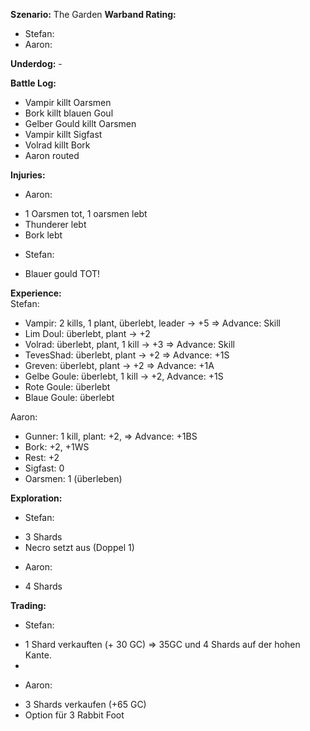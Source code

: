 **Szenario:** The Garden
**Warband Rating:**  
 - Stefan: 
 - Aaron:

**Underdog:** -  
 
**Battle Log:**  
* Vampir killt Oarsmen
* Bork killt blauen Goul
* Gelber Gould killt Oarsmen
* Vampir killt Sigfast
* Volrad killt Bork
* Aaron routed
 
**Injuries:**  
* Aaron:
- 1 Oarsmen tot, 1 oarsmen lebt
- Thunderer lebt
- Bork lebt

* Stefan:
- Blauer gould TOT!
 
**Experience:**  
Stefan:  
- Vampir: 2 kills, 1 plant, überlebt, leader -> +5 => Advance: Skill
- Lim Doul: überlebt, plant -> +2
- Volrad: überlebt, plant, 1 kill -> +3 => Advance: Skill
- TevesShad: überlebt, plant -> +2 => Advance: +1S
- Greven: überlebt, plant -> +2 => Advance: +1A
- Gelbe Goule: überlebt, 1 kill -> +2, Advance: +1S
- Rote Goule: überlebt
- Blaue Goule: überlebt

Aaron:  
- Gunner: 1 kill, plant: +2, => Advance: +1BS
- Bork: +2, +1WS
- Rest: +2
- Sigfast: 0
- Oarsmen: 1 (überleben)

**Exploration:**  
* Stefan: 
- 3 Shards
- Necro setzt aus (Doppel 1)

* Aaron: 
- 4 Shards

**Trading:**  
* Stefan: 
- 1 Shard verkauften (+ 30 GC) => 35GC und 4 Shards auf der hohen Kante. 
- 
* Aaron: 
- 3 Shards verkaufen (+65 GC)
- Option für 3 Rabbit Foot
